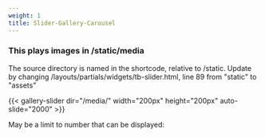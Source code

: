 ```yaml
---
weight: 1
title: Slider-Gallery-Carousel
---
```



### This plays images in /static/media
The source directory is named in the shortcode, relative to /static.  Update by changing /layouts/partials/widgets/tb-slider.html, line 89 from "static" to "assets"


{{< gallery-slider dir="/media/" width="200px" height="200px" auto-slide="2000" >}}



May be a limit to number that can be displayed:


